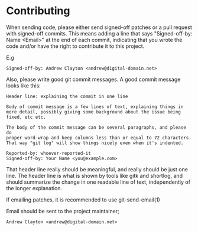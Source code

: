 # Contributing

When sending code, please either send signed-off patches or a pull request
with signed-off commits. This means adding a line that says
"Signed-off-by: Name \<Email\>" at the end of each commit, indicating that
you wrote the code and/or have the right to contribute it to this project.

E.g

```
Signed-off-by: Andrew Clayton <andrew@digital-domain.net>
```

Also, please write good git commit messages. A good commit message looks like
this:

```
Header line: explaining the commit in one line

Body of commit message is a few lines of text, explaining things in
more detail, possibly giving some background about the issue being
fixed, etc etc.

The body of the commit message can be several paragraphs, and please do
proper word-wrap and keep columns less than or equal to 72 characters.
That way "git log" will show things nicely even when it's indented.

Reported-by: whoever-reported-it
Signed-off-by: Your Name <you@example.com>
```

That header line really should be meaningful, and really should be just one
line. The header line is what is shown by tools like gitk and shortlog, and
should summarize the change in one readable line of text, independently of
the longer explanation.

If emailing patches, it is recommended to use git-send-email(1)

Email should be sent to the project maintainer;
```
Andrew Clayton <andrew@digital-domain.net>
```